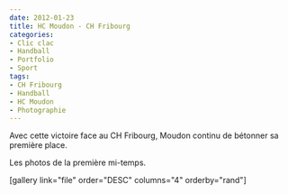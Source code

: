 ```yaml
---
date: 2012-01-23
title: HC Moudon - CH Fribourg
categories:
- Clic clac
- Handball
- Portfolio
- Sport
tags:
- CH Fribourg
- Handball
- HC Moudon
- Photographie
---
```

Avec cette victoire face au CH Fribourg, Moudon continu de bétonner sa première place. <!--more-->

Les photos de la première mi-temps.

[gallery link="file" order="DESC" columns="4" orderby="rand"]
